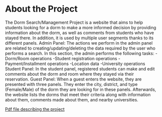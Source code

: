 # About the Project 
The Dorm Search/Management Project is a website that aims to help students looking for a dorm to make a more informed decision by providing information about the dorm, as well as comments from students who have stayed there. In addition, it is used by multiple user segments thanks to its different panels.
Admin Panel:
The actions we perform in the admin panel are related to creating/updating/deleting the data required by the user who performs a search. In this section, the admin performs the following tasks:
-Dorm/Room operations
-Student registration operations
-Payment/Installment operations
-Location data
-University operations
Student Panel:
In the student panel, registered students can make and edit comments about the dorm and room where they stayed via their reservation.
Guest Panel:
When a guest enters the website, they are presented with three panels. They enter the city, district, and type (Female/Male) of the dorm they are looking for in these panels. Afterwards, the website lists the dorms that meet their criteria along with information about them, comments made about them, and nearby universities.


[Pdf file describing the project](https://drive.google.com/file/d/1yVcKtvxXj0y2ep9LjDa-mI5pMX6uL8RW/view?usp=share_link)
